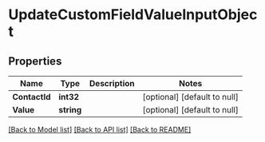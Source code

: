 # UpdateCustomFieldValueInputObject

## Properties
Name | Type | Description | Notes
------------ | ------------- | ------------- | -------------
**ContactId** | **int32** |  | [optional] [default to null]
**Value** | **string** |  | [optional] [default to null]

[[Back to Model list]](../README.md#documentation-for-models) [[Back to API list]](../README.md#documentation-for-api-endpoints) [[Back to README]](../README.md)


